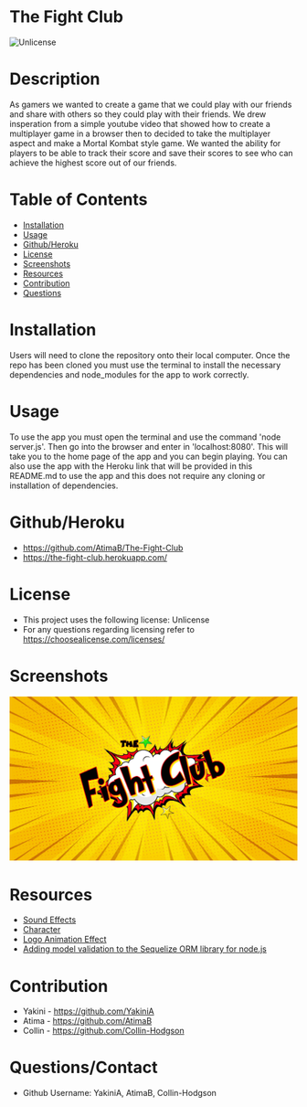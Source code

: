 # The Fight Club

![Unlicense](https://img.shields.io/badge/License-Unlicense-green.svg)

# Description

As gamers we wanted to create a game that we could play with our friends and share with others so they could play with their friends. We drew insperation from a simple youtube video that showed how to create a multiplayer game in a browser then to decided to take the multiplayer aspect and make a Mortal Kombat style game. We wanted the ability for players to be able to track their score and save their scores to see who can achieve the highest score out of our friends.

# Table of Contents

- [Installation](#Installation)
- [Usage](#Usage)
- [Github/Heroku](#Github/Heroku)
- [License](#License)
- [Screenshots](#Screenshots)
- [Resources](#Resources)
- [Contribution](#Contribution)
- [Questions](#Questions)

# Installation

Users will need to clone the repository onto their local computer. Once the repo has been cloned you must use the terminal to install the necessary dependencies and node_modules for the app to work correctly.

# Usage

To use the app you must open the terminal and use the command 'node server.js'. Then go into the browser and enter in 'localhost:8080'. This will take you to the home page of the app and you can begin playing. You can also use the app with the Heroku link that will be provided in this README.md to use the app and this does not require any cloning or installation of dependencies.

# Github/Heroku

- https://github.com/AtimaB/The-Fight-Club
- https://the-fight-club.herokuapp.com/

# License

- This project uses the following license: Unlicense
- For any questions regarding licensing refer to https://choosealicense.com/licenses/

# Screenshots
![the-fight-club](./public/assets/images/backgroundLogo2.jpg)


# Resources
- [Sound Effects](https://www.zapsplat.com/)
- [Character](https://www.vecteezy.com/)
- [Logo Animation Effect](https://youtu.be/31nFFk0B9Sw)
- [Adding model validation to the Sequelize ORM library for node.js](https://hiddentao.com/archives/2011/11/12/adding-model-validation-to-the-sequelize-orm-library-for-node-js)



# Contribution

- Yakini - https://github.com/YakiniA
- Atima - https://github.com/AtimaB
- Collin - https://github.com/Collin-Hodgson

# Questions/Contact

- Github Username: YakiniA, AtimaB, Collin-Hodgson

